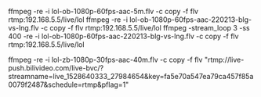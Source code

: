 
ffmpeg -re -i lol-ob-1080p-60fps-aac-5m.flv -c copy -f flv rtmp:192.168.5.5/live/lol
ffmpeg -re -i lol-ob-1080p-60fps-aac-220213-blg-vs-lng.flv -c copy -f flv rtmp:192.168.5.5/live/lol
ffmpeg -stream_loop 3 -ss 400 -re -i lol-ob-1080p-60fps-aac-220213-blg-vs-lng.flv -c copy -f flv rtmp:192.168.5.5/live/lol

ffmpeg -re -i lol-zb-1080p-30fps-aac-40m.flv -c copy -f flv "rtmp://live-push.bilivideo.com/live-bvc/?streamname=live_1528640333_27984654&key=fa5e70a547ea79ca457f85a0079f2487&schedule=rtmp&pflag=1"

